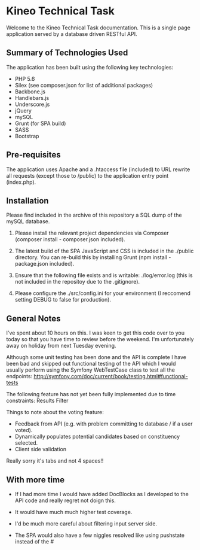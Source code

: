 # Kineo Technical Task

Welcome to the Kineo Technical Task documentation. This is a single page application served by a database driven RESTful API.

## Summary of Technologies Used

The application has been built using the following key technologies:

- PHP 5.6
- Silex (see composer.json for list of additional packages)
- Backbone.js
- Handlebars.js
- Underscore.js
- jQuery
- mySQL
- Grunt (for SPA build)
- SASS
- Bootstrap

## Pre-requisites

The application uses Apache and a .htaccess file (included) to URL rewrite all requests (except those to /public) to the application entry point (index.php).

## Installation

Please find included in the archive of this repository a SQL dump of the mySQL database.

1. Please install the relevant project dependencies via Composer (composer install - composer.json included).

2. The latest build of the SPA JavaScript and CSS is included in the ./public directory. You can re-build this by installing Grunt (npm install - package.json included).

3. Ensure that the following file exists and is writable: ./log/error.log (this is not included in the repositoy due to the .gitignore).

4. Please configure the ./src/config.ini for your environment (I reccomend setting DEBUG to false for production).

## General Notes

I've spent about 10 hours on this. I was keen to get this code over to you today so that you have time to review before the weekend. I'm unfortunately away on holiday from next Tuesday evening.

Although some unit testing has been done and the API is complete I have been bad and skipped out functional testing of the API which I would usually perform using the Symfony WebTestCase class to test all the endpoints: 
http://symfony.com/doc/current/book/testing.html#functional-tests

The following feature has not yet been fully implemented due to time constraints:
Results Filter

Things to note about the voting feature: 

- Feedback from API (e.g. with problem committing to database / if a user voted). 
- Dynamically populates potential candidates based on constituency selected.
- Client side validation

Really sorry it's tabs and not 4 spaces!!

## With more time

- If I had more time I would have added DocBlocks as I developed to the API code and really regret not doign this.

- It would have much much higher test coverage.

- I'd be much more careful about filtering input server side.

- The SPA would also have a few niggles resolved like using pushstate instead of the #
